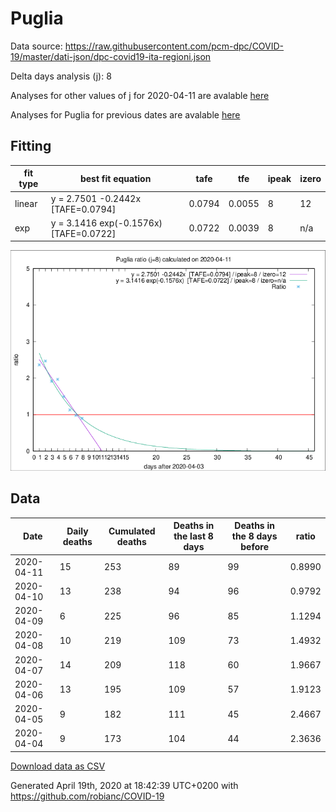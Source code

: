 # Puglia

Data source: https://raw.githubusercontent.com/pcm-dpc/COVID-19/master/dati-json/dpc-covid19-ita-regioni.json

Delta days analysis (j): 8

Analyses for other values of j for 2020-04-11 are avalable [here](../2020-04-11/README.md)

Analyses for Puglia for previous dates are avalable [here](../README.md)

## Fitting 
|fit type|best fit equation|tafe|tfe|ipeak|izero|
|-------|-----|--------|------|---|---|
|linear|y = 2.7501 -0.2442x  [TAFE=0.0794]|0.0794|0.0055|8|12|
|exp|y = 3.1416 exp(-0.1576x)  [TAFE=0.0722]|0.0722|0.0039|8|n/a|

![Plot](COVID-19_puglia_j8_2020-04-11.png)

## Data
|Date|Daily deaths|Cumulated deaths|Deaths in the last 8 days|Deaths in the 8 days before|ratio|
|----|----------|-----------|-------|--------------------|-----|
|2020-04-11|15|253|89|99|0.8990|
|2020-04-10|13|238|94|96|0.9792|
|2020-04-09|6|225|96|85|1.1294|
|2020-04-08|10|219|109|73|1.4932|
|2020-04-07|14|209|118|60|1.9667|
|2020-04-06|13|195|109|57|1.9123|
|2020-04-05|9|182|111|45|2.4667|
|2020-04-04|9|173|104|44|2.3636|

[Download data as CSV](COVID-19_puglia_j8_2020-04-11.csv)

Generated April 19th, 2020 at 18:42:39 UTC+0200 with https://github.com/robianc/COVID-19
